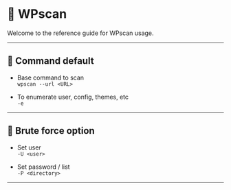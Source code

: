 # 🍦 WPscan

Welcome to the reference guide for WPscan usage.

---

## 🎈 Command default

- Base command to scan\
`wpscan --url <URL>`

- To enumerate user, config, themes, etc\
`-e`

---

## 🌵 Brute force option

- Set user\
`-U <user>`

- Set password / list\
`-P <directory>`

---
